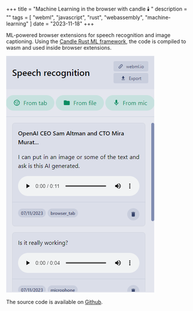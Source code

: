 +++
title = "Machine Learning in the browser with candle :candle: "
description = ""
tags = [
    "webml",
    "javascript",
    "rust",
    "webassembly",
    "machine-learning"
]
date = "2023-11-18"
+++

ML-powered browser extensions for speech recognition and image captioning. 
Using the [Candle Rust ML framework](https://github.com/huggingface/candle), the code is compiled to wasm and used inside browser extensions. 

[![App Screenshot](/webml/webml-speech-recognition-screenshot.png)](/webml/webml-speech-recognition-screenshot.png)

The source code is available on [Github](https://github.com/francoislanc/webml).